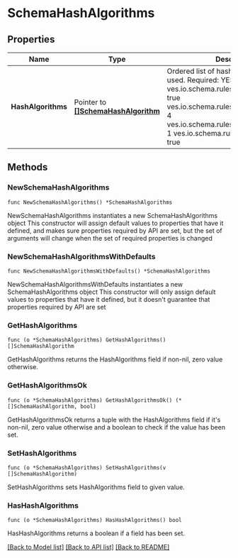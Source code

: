 # SchemaHashAlgorithms

## Properties

Name | Type | Description | Notes
------------ | ------------- | ------------- | -------------
**HashAlgorithms** | Pointer to [**[]SchemaHashAlgorithm**](SchemaHashAlgorithm.md) |  Ordered list of hash algorithms to be used.  Required: YES  Validation Rules:   ves.io.schema.rules.message.required: true   ves.io.schema.rules.repeated.max_items: 4   ves.io.schema.rules.repeated.min_items: 1   ves.io.schema.rules.repeated.unique: true  | [optional] 

## Methods

### NewSchemaHashAlgorithms

`func NewSchemaHashAlgorithms() *SchemaHashAlgorithms`

NewSchemaHashAlgorithms instantiates a new SchemaHashAlgorithms object
This constructor will assign default values to properties that have it defined,
and makes sure properties required by API are set, but the set of arguments
will change when the set of required properties is changed

### NewSchemaHashAlgorithmsWithDefaults

`func NewSchemaHashAlgorithmsWithDefaults() *SchemaHashAlgorithms`

NewSchemaHashAlgorithmsWithDefaults instantiates a new SchemaHashAlgorithms object
This constructor will only assign default values to properties that have it defined,
but it doesn't guarantee that properties required by API are set

### GetHashAlgorithms

`func (o *SchemaHashAlgorithms) GetHashAlgorithms() []SchemaHashAlgorithm`

GetHashAlgorithms returns the HashAlgorithms field if non-nil, zero value otherwise.

### GetHashAlgorithmsOk

`func (o *SchemaHashAlgorithms) GetHashAlgorithmsOk() (*[]SchemaHashAlgorithm, bool)`

GetHashAlgorithmsOk returns a tuple with the HashAlgorithms field if it's non-nil, zero value otherwise
and a boolean to check if the value has been set.

### SetHashAlgorithms

`func (o *SchemaHashAlgorithms) SetHashAlgorithms(v []SchemaHashAlgorithm)`

SetHashAlgorithms sets HashAlgorithms field to given value.

### HasHashAlgorithms

`func (o *SchemaHashAlgorithms) HasHashAlgorithms() bool`

HasHashAlgorithms returns a boolean if a field has been set.


[[Back to Model list]](../README.md#documentation-for-models) [[Back to API list]](../README.md#documentation-for-api-endpoints) [[Back to README]](../README.md)


